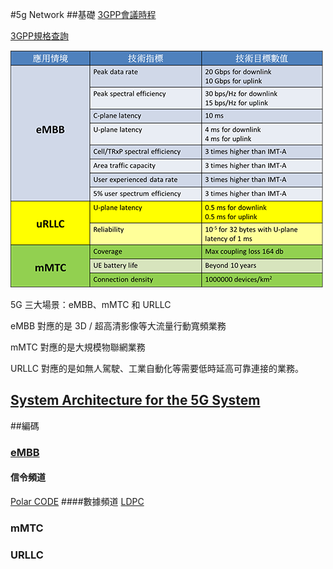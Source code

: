 #5g Network
##基礎
[3GPP會議時程](http://www.3gpp.org/dynareport/Meetings-R1.htm?Itemid=404)

[3GPP規格查詢](http://www.3gpp.org/specifications/specifications)

![](/images/5G/KPI.png)
 
5G 三大場景：eMBB、mMTC 和 URLLC

eMBB 對應的是 3D / 超高清影像等大流量行動寬頻業務

mMTC 對應的是大規模物聯網業務

URLLC 對應的是如無人駕駛、工業自動化等需要低時延高可靠連接的業務。

## [System Architecture for the 5G System](https://portal.3gpp.org/desktopmodules/Specifications/SpecificationDetails.aspx?specificationId=3144)

##編碼
### [eMBB](https://technews.tw/2016/11/28/5g-polar-code-huawei/ )
#### 信令頻道
[Polar CODE](http://std-share.itri.org.tw/Content/Files/Report/Files/BSMI_3GPP_RAN1_87%E6%9C%83%E8%AD%B0%E5%A0%B1%E5%91%8A.pdf)
####數據頻道
[LDPC](http://std-share.itri.org.tw/Content/Files/Report/Files/BSMI_3GPP_RAN1_87%E6%9C%83%E8%AD%B0%E5%A0%B1%E5%91%8A.pdf)
### mMTC

### URLLC

 
 
 
 